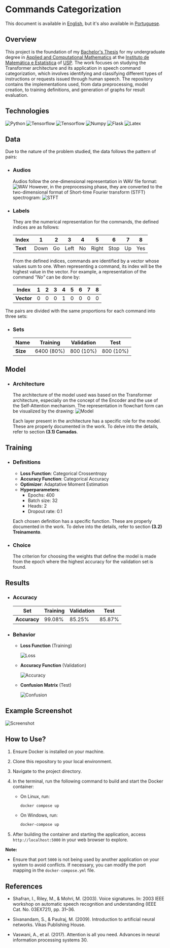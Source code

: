 # Commands Categorization

This document is available in [English](https://github.com/lucsalm/commands-categirization/blob/main/README.md), but it's also available in [Portuguese](https://github.com/lucsalm/commands-categirization/blob/main/README-pt-BR.md).

## Overview

This project is the foundation of my [Bachelor's Thesis](https://github.com/lucsalm/commands-categirization/blob/main/TCC.pdf) for my undergraduate degree in [Applied and Computational Mathematics](https://www.ime.usp.br/bmac/) at the [Instituto de Matemática e Estatística](https://www.ime.usp.br) of [USP](https://www5.usp.br).
The work focuses on studying the Transformer architecture and its application in speech command categorization, which involves identifying and classifying different types of instructions or requests issued through human speech. The repository contains the implementations used, from data preprocessing, model creation, to training definitions, and generation of graphs for result evaluation.

## Technologies

![Python](https://img.shields.io/badge/Python-3776AB.svg?style=for-the-badge&logo=Python&logoColor=white)
![Tensorflow](https://img.shields.io/badge/TensorFlow-FF6F00.svg?style=for-the-badge&logo=TensorFlow&logoColor=white)
![Tensorflow](https://img.shields.io/badge/Keras-D00000.svg?style=for-the-badge&logo=Keras&logoColor=white)
![Numpy](https://img.shields.io/badge/NumPy-013243.svg?style=for-the-badge&logo=NumPy&logoColor=white)
![Flask](https://img.shields.io/badge/Flask-000000.svg?style=for-the-badge&logo=Flask&logoColor=white)
![Latex](https://img.shields.io/badge/LaTeX-008080.svg?style=for-the-badge&logo=LaTeX&logoColor=white)

## Data

Due to the nature of the problem studied, the data follows the pattern of pairs:

- ### Audios
  Audios follow the one-dimensional representation in WAV file format:
  ![WAV](https://raw.githubusercontent.com/lucsalm/commands-categirization/main/app/files/documentation/wav_all.png)
  However, in the preprocessing phase, they are converted to the two-dimensional format of Short-time Fourier transform (STFT) spectrogram:
  ![STFT](https://raw.githubusercontent.com/lucsalm/commands-categirization/main/app/files/documentation/spec_all.png)

- ### Labels
  They are the numerical representation for the commands, the defined indices are as follows:

  | **Index** | 1    | 2  | 3    | 4  | 5     | 6    | 7  | 8   |
  |------------|------|----|------|----|-------|------|----|-----|
  | **Text**  | Down | Go | Left | No | Right | Stop | Up | Yes |

  From the defined indices, commands are identified by a vector whose values sum to one. When representing a command, its index will be the highest value in the vector. For example, a representation of the command *"No"* can be done by:

  | **Index** | 1 | 2 | 3 | 4 | 5 | 6 | 7 | 8 |
  |------------|---|---|---|---|---|---|---|---|
  | **Vector**  | 0 | 0 | 0 | 1 | 0 | 0 | 0 | 0 |

The pairs are divided with the same proportions for each command into three sets:

- ### Sets
  | **Name**    | Training | Validation  | Test     |
  |-------------|-------------|------------|-----------|
  | **Size** | 6400 (80%)  | 800 (10%)  | 800 (10%) |

## Model

- ### Architecture
  The architecture of the model used was based on the Transformer architecture, especially on the concept of the Encoder and the use of the Self-Attention mechanism. The representation in flowchart form can be visualized by the drawing:
  ![Model](https://raw.githubusercontent.com/lucsalm/commands-categirization/main/app/files/documentation/model.jpg)

  Each layer present in the architecture has a specific role for the model. These are properly documented in the work. To delve into the details, refer to section **(3.1) Camadas**.

## Training

- ### Definitions

    - **Loss Function**: Categorical Crossentropy
    - **Accuracy Function**: Categorical Accuracy
    - **Optimizer**: Adaptative Moment Estimation
    - **Hyperparameters**:
        - Epochs: 400
        - Batch size: 32
        - Heads: 2
        - Dropout rate: 0.1

  Each chosen definition has a specific function. These are properly documented in the work. To delve into the details, refer to section **(3.2) Treinamento**.

- ### Choice
  The criterion for choosing the weights that define the model is made from the epoch where the highest accuracy for the validation set is found.

## Results

- ### Accuracy
  | Set     | Training | Validation | Test  |
  |--------------|-------------|-----------|--------|
  | **Accuracy** | 99.08%      | 85.25%    | 85.87% | 

- ### Behavior
  - **Loss Function** (Training) 
  
      ![Loss](https://raw.githubusercontent.com/lucsalm/commands-categirization/main/app/files/documentation/train_loss.png)

  - **Accuracy Function** (Validation)
  
      ![Accuracy](https://raw.githubusercontent.com/lucsalm/commands-categirization/main/app/files/documentation/validation_accuracy.png)
  
  - **Confusion Matrix** (Test)
  
      ![Confusion](https://raw.githubusercontent.com/lucsalm/commands-categirization/main/app/files/documentation/confusion-teste.png)

## Example Screenshot

![Screenshot](https://raw.githubusercontent.com/lucsalm/commands-categirization/main/app/files/documentation/screenshot.png)

## How to Use?
1. Ensure Docker is installed on your machine.
2. Clone this repository to your local environment.
3. Navigate to the project directory.
4. In the terminal, run the following command to build and start the Docker container:
    - On Linux, run:
        ```bash
        docker compose up
        ```

    - On Windows, run:
        ```bash
        docker-compose up
        ```

5. After building the container and starting the application, access `http://localhost:5000` in your web browser to explore.

**Note:** 
- Ensure that port `5000` is not being used by another application on your system to avoid conflicts. If necessary, you can modify the port mapping in the `docker-compose.yml` file.

## References
- Shafran, I., Riley, M., & Mohri, M. (2003). Voice signatures. In: 2003 IEEE workshop on automatic speech recognition and understanding (IEEE Cat. No. 03EX721), pp. 31–36.


- Sivanandam, S., & Paulraj, M. (2009). Introduction to artificial neural networks. Vikas Publishing House.


- Vaswani, A., et al. (2017). Attention is all you need. Advances in neural information processing systems 30.


